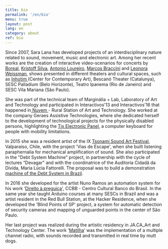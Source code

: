 ```yaml
---
title: bio
permalink: '/en/bio'
menu: true
layout: post
lang: en
category: about
ref: bio
---
```

<script>
    $(document).ready(function(){
    $('.markdown-block .sqs-block-content h3').css('cursor','pointer');
    $(".markdown-block .sqs-block-content h3").nextUntil("h3").slideToggle();
    $(".markdown-block .sqs-block-content h3").click(function() {$(this).nextUntil("h3").slideToggle();});
    });
 </script>

Since 2007, Sara Lana has developed projects of an interdisciplinary nature related to sound, movement, music and electronic art. Among her recent works are the creation of interactive video-scenarios for concerts by [Boreal][1], [Kristoff Silva][2], [Antonio Loureiro][4], [Marcos Braccini][5] and [Leonora Weissman][6], shows presented in different theaters and cultural spaces, such as [Inhotim ][7](Center for Contemporary Art), Bescanó Theater (Catalunya), SESC Palladium (Belo Horizonte), Teatro Ipanema (Rio de Janeiro) and SESC Vila Mariana (São Paulo).

[7]: http://www.inhotim.org.br/
[6]: /adentro-floresta-afora_
[5]: /dures-martini-lana_
[4]: /antonio-loureiro-so
[2]: /deriva
[1]: /boreal_

She was part of the technical team of Marginália + Lab, Laboratory of Art and Technology and participated in Interactivos'13 and Interactivos'16 that happened in[ Nuvem ][8]- Rural Station of Art and Technology. She worked at the company Geraes Assistive Technologies, where she dedicated herself to the development of technological projects for the physically disabled persons, highlighting the [Tix Electronic Panel][9], a computer keyboard for people with mobility limitations. 

[9]: http://tix.geraestec.com.br/geraestec/
[8]: http://nuvem.tk

In 2015 she was a resident artist of the IX [Tsonami Sound Art Festival][10], Valparaiso, Chile, with the project 'Vias de Escape', when she built listening paraphernalia for mechanical amplification of sound. She also participated in the "Debt System Machine" project, in partnership with the cycle of lectures “Devagar" and with the coordinatrice of the Auditoria Cidadã da Dívida, Maria Lúcia Fattorelli. The proposal was to build a demonstration [machine of the Debt System in Brazil][11].

[11]: /promessedivida
[10]: http://www.tsonami.cl/

In 2016 she developed for the artist Nuno Ramos an automation system for his work ‘[Direito à preguiça][12]', CCBB - Centro Cultural Banco do Brasil. In the same year she taught Arduino courses at many SESCs in Brazil and was a artist resident in the Red Bull Station, at the Hacker Residence, when she developed the 'Blind Points of SP' project, a system for automatic detection of security cameras and mapping of unguarded points in the center of São Paulo.

[12]: /direitoapreguica
[10]: /pontos-cegos

Her last project was realized during the artistic residency in JA.CA_Art and Technology Center. The work ‘[Matilha][13]’ was the implementation of a multiple channel radio, with sounds recorded and transmitted in real time by mutt dogs.

[13]: /matilha
